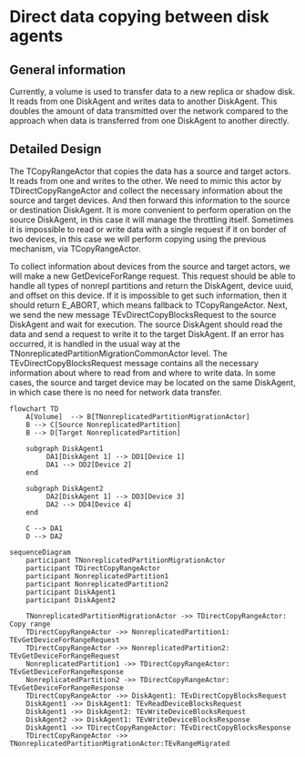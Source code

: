 # Direct data copying between disk agents

## General information

Currently, a volume is used to transfer data to a new replica or shadow disk. It reads from one DiskAgent and writes data to another DiskAgent. This doubles the amount of data transmitted over the network compared to the approach when data is transferred from one DiskAgent to another directly.

## Detailed Design

The TCopyRangeActor that copies the data has a source and target actors. It reads from one and writes to the other. We need to mimic this actor by TDirectCopyRangeActor and collect the necessary information about the source and target devices. And then forward this information to the source or destination DiskAgent.
It is more convenient to perform operation on the source DiskAgent, in this case it will manage the throttling itself. Sometimes it is impossible to read or write data with a single request if it on border of two devices, in this case we will perform copying using the previous mechanism, via TCopyRangeActor.

To collect information about devices from the source and target actors, we will make a new GetDeviceForRange request. This request should be able to handle all types of nonrepl partitions and return the DiskAgent, device uuid, and offset on this device. If it is impossible to get such information, then it should return E_ABORT, which means fallback to TCopyRangeActor.
Next, we send the new message TEvDirectCopyBlocksRequest to the source DiskAgent and wait for execution. The  source DiskAgent should read the data and send a request to write it to the target DiskAgent. If an error has occurred, it is handled in the usual way at the TNonreplicatedPartitionMigrationCommonActor level.
The TEvDirectCopyBlocksRequest message contains all the necessary information about where to read from and where to write data. In some cases, the source and target device may be located on the same DiskAgent, in which case there is no need for network data transfer.

```mermaid
flowchart TD
    A[Volume]  --> B[TNonreplicatedPartitionMigrationActor]
    B --> C[Source NonreplicatedPartition]
    B --> D[Target NonreplicatedPartition]

    subgraph DiskAgent1
         DA1[DiskAgent 1] --> DD1[Device 1]
         DA1 --> DD2[Device 2]
    end

    subgraph DiskAgent2
         DA2[DiskAgent 1] --> DD3[Device 3]
         DA2 --> DD4[Device 4]
    end

    C --> DA1
    D --> DA2
```

```mermaid
sequenceDiagram
    participant TNonreplicatedPartitionMigrationActor
    participant TDirectCopyRangeActor
    participant NonreplicatedPartition1
    participant NonreplicatedPartition2
    participant DiskAgent1
    participant DiskAgent2

    TNonreplicatedPartitionMigrationActor ->> TDirectCopyRangeActor: Copy range
    TDirectCopyRangeActor ->> NonreplicatedPartition1: TEvGetDeviceForRangeRequest
    TDirectCopyRangeActor ->> NonreplicatedPartition2: TEvGetDeviceForRangeRequest
    NonreplicatedPartition1 ->> TDirectCopyRangeActor: TEvGetDeviceForRangeResponse
    NonreplicatedPartition2 ->> TDirectCopyRangeActor: TEvGetDeviceForRangeResponse
    TDirectCopyRangeActor ->> DiskAgent1: TEvDirectCopyBlocksRequest
    DiskAgent1 ->> DiskAgent1: TEvReadDeviceBlocksRequest
    DiskAgent1 ->> DiskAgent2: TEvWriteDeviceBlocksRequest
    DiskAgent2 ->> DiskAgent1: TEvWriteDeviceBlocksResponse
    DiskAgent1 ->> TDirectCopyRangeActor: TEvDirectCopyBlocksResponse
    TDirectCopyRangeActor ->> TNonreplicatedPartitionMigrationActor:TEvRangeMigrated
```
